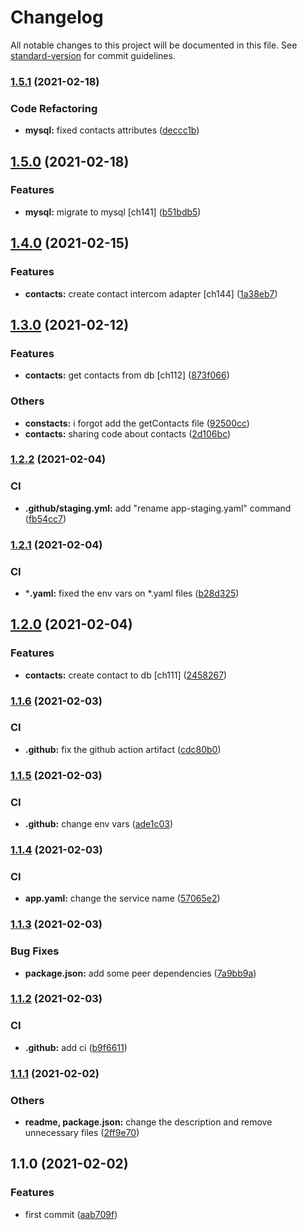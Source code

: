 # Changelog

All notable changes to this project will be documented in this file. See [standard-version](https://github.com/conventional-changelog/standard-version) for commit guidelines.

### [1.5.1](https://github.com/brucegroverlee/moregooder-backend/compare/v1.5.0...v1.5.1) (2021-02-18)


### Code Refactoring

* **mysql:** fixed contacts attributes ([deccc1b](https://github.com/brucegroverlee/moregooder-backend/commit/deccc1b0c7a4373e393a7edfc6fa26c626fdada6))

## [1.5.0](https://github.com/brucegroverlee/moregooder-backend/compare/v1.4.0...v1.5.0) (2021-02-18)


### Features

* **mysql:** migrate to mysql [ch141] ([b51bdb5](https://github.com/brucegroverlee/moregooder-backend/commit/b51bdb5ccc871672a2db07b2dc8d3c68eaac18e2))

## [1.4.0](https://github.com/brucegroverlee/moregooder-backend/compare/v1.3.0...v1.4.0) (2021-02-15)


### Features

* **contacts:** create contact intercom adapter [ch144] ([1a38eb7](https://github.com/brucegroverlee/moregooder-backend/commit/1a38eb7cc2860099adda655d459d18725f0cf5ba))

## [1.3.0](https://github.com/brucegroverlee/moregooder-backend/compare/v1.2.2...v1.3.0) (2021-02-12)


### Features

* **contacts:** get contacts from db [ch112] ([873f066](https://github.com/brucegroverlee/moregooder-backend/commit/873f066e82315d2107ac40137664b12f5f855509))


### Others

* **constacts:** i forgot add the getContacts file ([92500cc](https://github.com/brucegroverlee/moregooder-backend/commit/92500cc03fc5b6a4ce466536300fbf12f00277fe))
* **contacts:** sharing code about contacts ([2d106bc](https://github.com/brucegroverlee/moregooder-backend/commit/2d106bca60bbbc6b281fbd6aa022036633977c39))

### [1.2.2](https://github.com/brucegroverlee/moregooder-backend/compare/v1.2.1...v1.2.2) (2021-02-04)


### CI

* **.github/staging.yml:** add "rename app-staging.yaml" command ([fb54cc7](https://github.com/brucegroverlee/moregooder-backend/commit/fb54cc780abde2ab4b0c19f3f1f3b45454324088))

### [1.2.1](https://github.com/brucegroverlee/moregooder-backend/compare/v1.2.0...v1.2.1) (2021-02-04)


### CI

* ***.yaml:** fixed the env vars on *.yaml files ([b28d325](https://github.com/brucegroverlee/moregooder-backend/commit/b28d325d49cd2b3006086f1b608225fb6ec7288c))

## [1.2.0](https://github.com/brucegroverlee/moregooder-backend/compare/v1.1.6...v1.2.0) (2021-02-04)


### Features

* **contacts:** create contact to db [ch111] ([2458267](https://github.com/brucegroverlee/moregooder-backend/commit/2458267a2769584d1ba1c337bb49d1dc0a62b09d))

### [1.1.6](https://github.com/brucegroverlee/moregooder-backend/compare/v1.1.5...v1.1.6) (2021-02-03)


### CI

* **.github:** fix the github action artifact ([cdc80b0](https://github.com/brucegroverlee/moregooder-backend/commit/cdc80b04cf0badeae333612df869f39b27c3491e))

### [1.1.5](https://github.com/brucegroverlee/moregooder-backend/compare/v1.1.4...v1.1.5) (2021-02-03)


### CI

* **.github:** change env vars ([ade1c03](https://github.com/brucegroverlee/moregooder-backend/commit/ade1c0344d49f8d6c32ad471da1efc52aaf367a5))

### [1.1.4](https://github.com/brucegroverlee/moregooder-backend/compare/v1.1.3...v1.1.4) (2021-02-03)


### CI

* **app.yaml:** change the service name ([57065e2](https://github.com/brucegroverlee/moregooder-backend/commit/57065e21d15b085dc15de47501c7fc5ff354bca3))

### [1.1.3](https://github.com/brucegroverlee/moregooder-backend/compare/v1.1.2...v1.1.3) (2021-02-03)


### Bug Fixes

* **package.json:** add some peer dependencies ([7a9bb9a](https://github.com/brucegroverlee/moregooder-backend/commit/7a9bb9a729c4c3899e807b3d83ebd60855d6bf19))

### [1.1.2](https://github.com/brucegroverlee/moregooder-backend/compare/v1.1.1...v1.1.2) (2021-02-03)


### CI

* **.github:** add ci ([b9f6611](https://github.com/brucegroverlee/moregooder-backend/commit/b9f66110f0af3f4e77c88ff7fe33c6971fd6610d))

### [1.1.1](https://github.com/brucegroverlee/moregooder-backend/compare/v1.1.0...v1.1.1) (2021-02-02)


### Others

* **readme, package.json:** change the description and remove unnecessary files ([2ff9e70](https://github.com/brucegroverlee/moregooder-backend/commit/2ff9e70a82d9d76ab0fd37890076fb69465cb105))

## 1.1.0 (2021-02-02)


### Features

* first commit ([aab709f](https://github.com/brucegroverlee/moregooder-backend/commit/aab709fffd5c502b7aa9a84a006eb1a4622dfd22))
